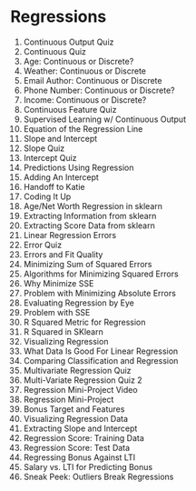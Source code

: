 # Regressions

1.  Continuous Output Quiz
2.  Continuous Quiz
3.  Age: Continuous or Discrete?
4.  Weather: Continuous or Discrete
5.  Email Author: Continuous or Discrete
6.  Phone Number: Continuous or Discrete?
7.  Income: Continuous or Discrete?
8.  Continuous Feature Quiz
9.  Supervised Learning w/ Continuous Output
10. Equation of the Regression Line
11. Slope and Intercept
12. Slope Quiz
13. Intercept Quiz
14. Predictions Using Regression
15. Adding An Intercept
16. Handoff to Katie
17. Coding It Up
18. Age/Net Worth Regression in sklearn
19. Extracting Information from sklearn
20. Extracting Score Data from sklearn
21. Linear Regression Errors
22. Error Quiz
23. Errors and Fit Quality
24. Minimizing Sum of Squared Errors
25. Algorithms for Minimizing Squared Errors
26. Why Minimize SSE
27. Problem with Minimizing Absolute Errors
28. Evaluating Regression by Eye
29. Problem with SSE
30. R Squared Metric for Regression
31. R Squared in SKlearn
32. Visualizing Regression
33. What Data Is Good For Linear Regression
34. Comparing Classification and Regression
35. Multivariate Regression Quiz
36. Multi-Variate Regression Quiz 2
37. Regression Mini-Project Video
38. Regression Mini-Project
39. Bonus Target and Features
40. Visualizing Regression Data
41. Extracting Slope and Intercept
42. Regression Score: Training Data
43. Regression Score: Test Data
44. Regressing Bonus Against LTI
45. Salary vs. LTI for Predicting Bonus
46. Sneak Peek: Outliers Break Regressions
